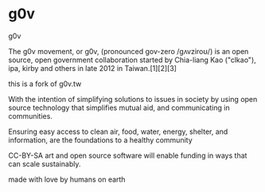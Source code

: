 # g0v

g0v

The g0v movement, or g0v, (pronounced gov-zero /ɡʌvziroʊ/) is an open source, open government collaboration started by Chia-liang Kao ("clkao"), ipa, kirby and others in late 2012 in Taiwan.[1][2][3]

this is a fork of g0v.tw

With the intention of simplifying solutions to issues in society by using open source technology that simplifies mutual aid, and communicating in communities.

Ensuring easy access to clean air, food, water, energy, shelter, and information, are the foundations to a healthy community

CC-BY-SA art and open source software will enable funding in ways that can scale sustainably.

made with love by humans on earth
